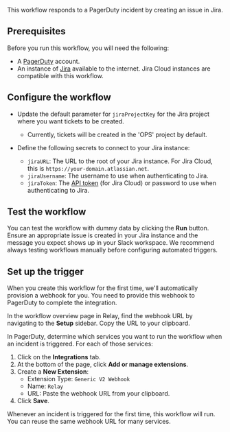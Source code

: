 This workflow responds to a PagerDuty incident by creating an issue in Jira.

## Prerequisites

Before you run this workflow, you will need the following:
- A [PagerDuty](https://www.pagerduty.com/) account.
- An instance of [Jira](https://www.atlassian.com/software/jira) available to
  the internet. Jira Cloud instances are compatible with this workflow.

## Configure the workflow

- Update the default parameter for `jiraProjectKey` for the Jira project where you 
  want tickets to be created. 
    - Currently, tickets will be created in the 'OPS' project by default.

- Define the following secrets to connect to your Jira instance:
    - `jiraURL`: The URL to the root of your Jira instance. For Jira Cloud, this is 
      `https://your-domain.atlassian.net`.
    - `jiraUsername`: The username to use when authenticating to Jira.
    - `jiraToken`: The [API token](https://confluence.atlassian.com/x/Vo71Nw) (for 
      Jira Cloud) or password to use when authenticating to Jira.

## Test the workflow

You can test the workflow with dummy data by clicking the **Run** button. Ensure
an appropriate issue is created in your Jira instance and the message you expect
shows up in your Slack workspace. We recommend always testing workflows manually
before configuring automated triggers.

## Set up the trigger

When you create this workflow for the first time, we'll automatically provision
a webhook for you. You need to provide this webhook to PagerDuty to complete the
integration.

In the workflow overview page in Relay, find the webhook URL by navigating to
the **Setup** sidebar. Copy the URL to your clipboard.

In PagerDuty, determine which services you want to run the workflow when an
incident is triggered. For each of those services:

1. Click on the **Integrations** tab.
2. At the bottom of the page, click **Add or manage extensions**.
3. Create a **New Extension**:
   - Extension Type: `Generic V2 Webhook`
   - Name: `Relay`
   - URL: Paste the webhook URL from your clipboard.
4. Click **Save**.

Whenever an incident is triggered for the first time, this workflow will run.
You can reuse the same webhook URL for many services.
